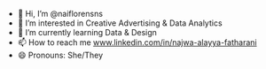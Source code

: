 - 👋 Hi, I’m @naiflorensns
- 👀 I’m interested in Creative Advertising & Data Analytics 
- 🌱 I’m currently learning Data & Design
- 📫 How to reach me www.linkedin.com/in/najwa-alayya-fatharani
- 😄 Pronouns: She/They

<!---
naiflorensns/naiflorensns is a ✨ special ✨ repository because its `README.md` (this file) appears on your GitHub profile.
You can click the Preview link to take a look at your changes.
--->
